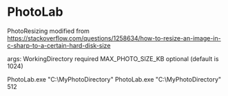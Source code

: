 # PhotoLab

PhotoResizing modified from https://stackoverflow.com/questions/1258634/how-to-resize-an-image-in-c-sharp-to-a-certain-hard-disk-size

args:
WorkingDirectory required
MAX_PHOTO_SIZE_KB optional (default is 1024)

PhotoLab.exe "C:\MyPhotoDirectory" 
PhotoLab.exe "C:\MyPhotoDirectory" 512
